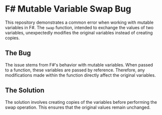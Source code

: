 # F# Mutable Variable Swap Bug

This repository demonstrates a common error when working with mutable variables in F#.  The `swap` function, intended to exchange the values of two variables, unexpectedly modifies the original variables instead of creating copies.

## The Bug
The issue stems from F#'s behavior with mutable variables. When passed to a function, these variables are passed by reference. Therefore, any modifications made within the function directly affect the original variables.

## The Solution
The solution involves creating copies of the variables before performing the swap operation. This ensures that the original values remain unchanged.